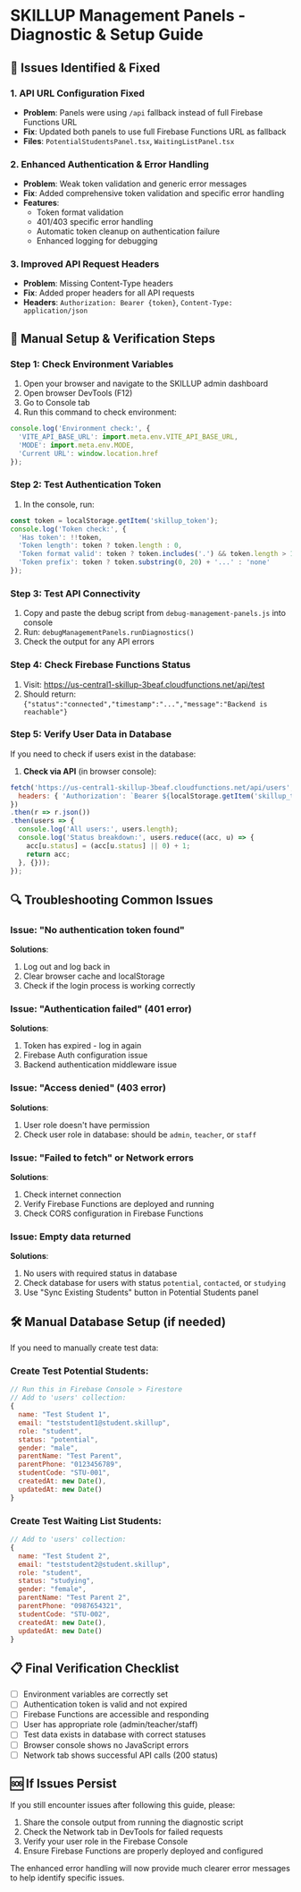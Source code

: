 # SKILLUP Management Panels - Diagnostic & Setup Guide

## 🔧 Issues Identified & Fixed

### 1. **API URL Configuration Fixed**
- **Problem**: Panels were using `/api` fallback instead of full Firebase Functions URL
- **Fix**: Updated both panels to use full Firebase Functions URL as fallback
- **Files**: `PotentialStudentsPanel.tsx`, `WaitingListPanel.tsx`

### 2. **Enhanced Authentication & Error Handling**
- **Problem**: Weak token validation and generic error messages
- **Fix**: Added comprehensive token validation and specific error handling
- **Features**:
  - Token format validation
  - 401/403 specific error handling
  - Automatic token cleanup on authentication failure
  - Enhanced logging for debugging

### 3. **Improved API Request Headers**
- **Problem**: Missing Content-Type headers
- **Fix**: Added proper headers for all API requests
- **Headers**: `Authorization: Bearer {token}`, `Content-Type: application/json`

## 🧪 Manual Setup & Verification Steps

### Step 1: Check Environment Variables
1. Open your browser and navigate to the SKILLUP admin dashboard
2. Open browser DevTools (F12)
3. Go to Console tab
4. Run this command to check environment:
```javascript
console.log('Environment check:', {
  'VITE_API_BASE_URL': import.meta.env.VITE_API_BASE_URL,
  'MODE': import.meta.env.MODE,
  'Current URL': window.location.href
});
```

### Step 2: Test Authentication Token
1. In the console, run:
```javascript
const token = localStorage.getItem('skillup_token');
console.log('Token check:', {
  'Has token': !!token,
  'Token length': token ? token.length : 0,
  'Token format valid': token ? token.includes('.') && token.length > 100 : false,
  'Token prefix': token ? token.substring(0, 20) + '...' : 'none'
});
```

### Step 3: Test API Connectivity
1. Copy and paste the debug script from `debug-management-panels.js` into console
2. Run: `debugManagementPanels.runDiagnostics()`
3. Check the output for any API errors

### Step 4: Check Firebase Functions Status
1. Visit: https://us-central1-skillup-3beaf.cloudfunctions.net/api/test
2. Should return: `{"status":"connected","timestamp":"...","message":"Backend is reachable"}`

### Step 5: Verify User Data in Database
If you need to check if users exist in the database:

1. **Check via API** (in browser console):
```javascript
fetch('https://us-central1-skillup-3beaf.cloudfunctions.net/api/users', {
  headers: { 'Authorization': `Bearer ${localStorage.getItem('skillup_token')}` }
})
.then(r => r.json())
.then(users => {
  console.log('All users:', users.length);
  console.log('Status breakdown:', users.reduce((acc, u) => {
    acc[u.status] = (acc[u.status] || 0) + 1;
    return acc;
  }, {}));
});
```

## 🔍 Troubleshooting Common Issues

### Issue: "No authentication token found"
**Solutions**:
1. Log out and log back in
2. Clear browser cache and localStorage
3. Check if the login process is working correctly

### Issue: "Authentication failed" (401 error)
**Solutions**:
1. Token has expired - log in again
2. Firebase Auth configuration issue
3. Backend authentication middleware issue

### Issue: "Access denied" (403 error)
**Solutions**:
1. User role doesn't have permission
2. Check user role in database: should be `admin`, `teacher`, or `staff`

### Issue: "Failed to fetch" or Network errors
**Solutions**:
1. Check internet connection
2. Verify Firebase Functions are deployed and running
3. Check CORS configuration in Firebase Functions

### Issue: Empty data returned
**Solutions**:
1. No users with required status in database
2. Check database for users with status `potential`, `contacted`, or `studying`
3. Use "Sync Existing Students" button in Potential Students panel

## 🛠️ Manual Database Setup (if needed)

If you need to manually create test data:

### Create Test Potential Students:
```javascript
// Run this in Firebase Console > Firestore
// Add to 'users' collection:
{
  name: "Test Student 1",
  email: "teststudent1@student.skillup",
  role: "student",
  status: "potential",
  gender: "male",
  parentName: "Test Parent",
  parentPhone: "0123456789",
  studentCode: "STU-001",
  createdAt: new Date(),
  updatedAt: new Date()
}
```

### Create Test Waiting List Students:
```javascript
// Add to 'users' collection:
{
  name: "Test Student 2",
  email: "teststudent2@student.skillup", 
  role: "student",
  status: "studying",
  gender: "female",
  parentName: "Test Parent 2",
  parentPhone: "0987654321",
  studentCode: "STU-002",
  createdAt: new Date(),
  updatedAt: new Date()
}
```

## 📋 Final Verification Checklist

- [ ] Environment variables are correctly set
- [ ] Authentication token is valid and not expired
- [ ] Firebase Functions are accessible and responding
- [ ] User has appropriate role (admin/teacher/staff)
- [ ] Test data exists in database with correct statuses
- [ ] Browser console shows no JavaScript errors
- [ ] Network tab shows successful API calls (200 status)

## 🆘 If Issues Persist

If you still encounter issues after following this guide, please:

1. Share the console output from running the diagnostic script
2. Check the Network tab in DevTools for failed requests
3. Verify your user role in the Firebase Console
4. Ensure Firebase Functions are properly deployed and configured

The enhanced error handling will now provide much clearer error messages to help identify specific issues.